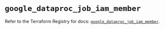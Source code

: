 # `google_dataproc_job_iam_member`

Refer to the Terraform Registry for docs: [`google_dataproc_job_iam_member`](https://registry.terraform.io/providers/hashicorp/google-beta/6.11.0/docs/resources/google_dataproc_job_iam_member).

